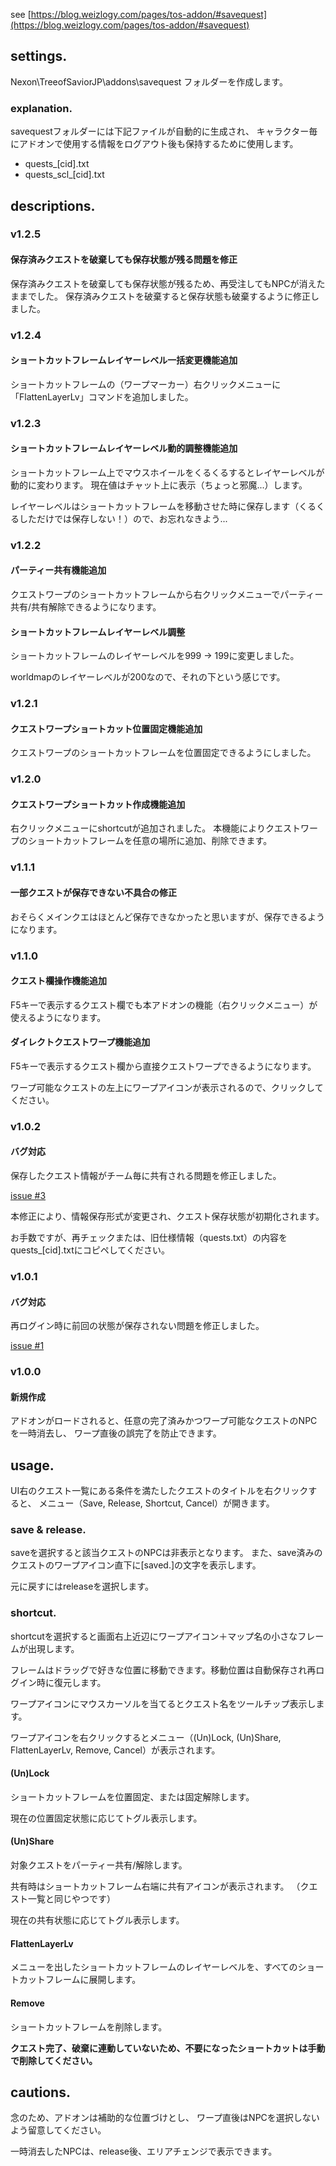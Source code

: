 see [https://blog.weizlogy.com/pages/tos-addon/#savequest](https://blog.weizlogy.com/pages/tos-addon/#savequest)

## settings.

Nexon\TreeofSaviorJP\addons\savequest フォルダーを作成します。

### explanation.

savequestフォルダーには下記ファイルが自動的に生成され、
キャラクター毎にアドオンで使用する情報をログアウト後も保持するために使用します。

- quests_[cid].txt
- quests\_scl_[cid].txt

## descriptions.

### v1.2.5

#### 保存済みクエストを破棄しても保存状態が残る問題を修正

保存済みクエストを破棄しても保存状態が残るため、再受注してもNPCが消えたままでした。
保存済みクエストを破棄すると保存状態も破棄するように修正しました。

### v1.2.4

#### ショートカットフレームレイヤーレベル一括変更機能追加

ショートカットフレームの（ワープマーカー）右クリックメニューに「FlattenLayerLv」コマンドを追加しました。

### v1.2.3

#### ショートカットフレームレイヤーレベル動的調整機能追加

ショートカットフレーム上でマウスホイールをくるくるするとレイヤーレベルが動的に変わります。
現在値はチャット上に表示（ちょっと邪魔...）します。

レイヤーレベルはショートカットフレームを移動させた時に保存します（くるくるしただけでは保存しない！）ので、お忘れなきよう...

### v1.2.2

#### パーティー共有機能追加

クエストワープのショートカットフレームから右クリックメニューでパーティー共有/共有解除できるようになります。

#### ショートカットフレームレイヤーレベル調整

ショートカットフレームのレイヤーレベルを999 -> 199に変更しました。

worldmapのレイヤーレベルが200なので、それの下という感じです。

### v1.2.1

#### クエストワープショートカット位置固定機能追加

クエストワープのショートカットフレームを位置固定できるようにしました。

### v1.2.0

#### クエストワープショートカット作成機能追加

右クリックメニューにshortcutが追加されました。
本機能によりクエストワープのショートカットフレームを任意の場所に追加、削除できます。

### v1.1.1

#### 一部クエストが保存できない不具合の修正

おそらくメインクエはほとんど保存できなかったと思いますが、保存できるようになります。

### v1.1.0

#### クエスト欄操作機能追加

F5キーで表示するクエスト欄でも本アドオンの機能（右クリックメニュー）が使えるようになります。

#### ダイレクトクエストワープ機能追加

F5キーで表示するクエスト欄から直接クエストワープできるようになります。

ワープ可能なクエストの左上にワープアイコンが表示されるので、クリックしてください。

### v1.0.2

#### バグ対応

保存したクエスト情報がチーム毎に共有される問題を修正しました。

[issue #3](https://github.com/weizlogy/tos/issues/3)

本修正により、情報保存形式が変更され、クエスト保存状態が初期化されます。

お手数ですが、再チェックまたは、旧仕様情報（quests.txt）の内容をquests_[cid].txtにコピペしてください。

### v1.0.1

#### バグ対応

再ログイン時に前回の状態が保存されない問題を修正しました。

[issue #1](https://github.com/weizlogy/tos/issues/1)

### v1.0.0

#### 新規作成

アドオンがロードされると、任意の完了済みかつワープ可能なクエストのNPCを一時消去し、
ワープ直後の誤完了を防止できます。

## usage.

UI右のクエスト一覧にある条件を満たしたクエストのタイトルを右クリックすると、
メニュー（Save, Release, Shortcut, Cancel）が開きます。

### save & release.

saveを選択すると該当クエストのNPCは非表示となります。
また、save済みのクエストのワープアイコン直下に[saved.]の文字を表示します。

元に戻すにはreleaseを選択します。

### shortcut.

shortcutを選択すると画面右上近辺にワープアイコン＋マップ名の小さなフレームが出現します。

フレームはドラッグで好きな位置に移動できます。移動位置は自動保存され再ログイン時に復元します。

ワープアイコンにマウスカーソルを当てるとクエスト名をツールチップ表示します。

ワープアイコンを右クリックするとメニュー（(Un)Lock, (Un)Share, FlattenLayerLv, Remove, Cancel）が表示されます。

#### (Un)Lock

ショートカットフレームを位置固定、または固定解除します。

現在の位置固定状態に応じてトグル表示します。

#### (Un)Share

対象クエストをパーティー共有/解除します。

共有時はショートカットフレーム右端に共有アイコンが表示されます。
（クエスト一覧と同じやつです）

現在の共有状態に応じてトグル表示します。

#### FlattenLayerLv

メニューを出したショートカットフレームのレイヤーレベルを、すべてのショートカットフレームに展開します。

#### Remove

ショートカットフレームを削除します。

**クエスト完了、破棄に連動していないため、不要になったショートカットは手動で削除してください。**

## cautions.

念のため、アドオンは補助的な位置づけとし、
ワープ直後はNPCを選択しないよう留意してください。

一時消去したNPCは、release後、エリアチェンジで表示できます。
